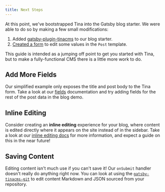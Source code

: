 ```yaml
---
title: Next Steps
---
```


At this point, we've bootstrapped Tina into the Gatsby blog starter. We were able to do so by making a few small modifications:

1. Added [gatsby-plugin-tinacms](/guides/gatsby/adding-tina/project-setup) to our blog starter.
2. [Created a form](http://localhost:3000/guides/gatsby/adding-tina/creating-forms) to edit some values in the `Post` template.

This guide is intended as a jumping off point to get you started with Tina, but to make a fully-functional CMS there is a little more work to do.

## Add More Fields

Our simplified example only exposes the title and post body to the Tina form. Take a look at our [fields](/docs/fields) documentation and try adding fields for the rest of the post data in the blog demo.

## Inline Editing

Consider creating an **inline editing** experience for your blog, where content is edited directly where it appears on the site instead of in the sidebar. Take a look at our [inline editing docs](/docs/inline-editing) for more information, and expect a guide on this in the near future!

## Saving Content

Editing content isn't much use if you can't save it! Our `onSubmit` handler doesn't really do anything right now. You can look at using the [`gatsby-tinacms-git`](/docs/gatsby/markdown) to edit content Markdown and JSON sourced from your repository.
